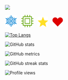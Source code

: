 ![](https://images.squarespace-cdn.com/content/v1/520eab84e4b02d5660581bbb/1560890420055-OU3A46JWWV5TBZTK215Q/matt-anderson-canopy-discord-dioramas-lost-woods-main.png?format=2500w)

<a href='https://archiveprogram.github.com/'><img src='https://raw.githubusercontent.com/acervenky/animated-github-badges/master/assets/acbadge.gif' width='40' height='40'></a> <a href='https://docs.github.com/en/developers'><img src='https://raw.githubusercontent.com/acervenky/animated-github-badges/master/assets/devbadge.gif' width='40' height='40'></a> <a href='https://stars.github.com/'><img src='https://raw.githubusercontent.com/acervenky/animated-github-badges/master/assets/starbadge.gif' width='35' height='35'></a> <a href='https://docs.github.com/en/github/supporting-the-open-source-community-with-github-sponsors'><img src='https://raw.githubusercontent.com/acervenky/animated-github-badges/master/assets/sponsorbadge.gif' width='35' height='35'></a> 

[![Top Langs](https://github-readme-stats.vercel.app/api/top-langs/?username=HeavyGoal)](https://github.com/anuraghazra/github-readme-stats)

![GitHub stats](https://github-readme-stats.vercel.app/api?username=HeavyGoal&show_icons=true)  

![GitHub metrics](https://metrics.lecoq.io/HeavyGoal)  

![GitHub streak stats](https://github-readme-streak-stats.herokuapp.com/?user=HeavyGoal)  

![Profile views](https://gpvc.arturio.dev/HeavyGoal)  
